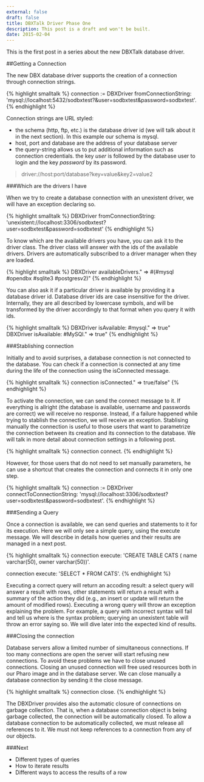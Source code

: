 ```yaml
---
external: false
draft: false
title: DBXTalk Driver Phase One
description: This post is a draft and won't be built.
date: 2015-02-04
---
```


This is the first post in a series about the new DBXTalk database driver.

##Getting a Connection


The new DBX database driver supports the creation of a connection through connection strings.

{% highlight smalltalk %}
connection := DBXDriver fromConnectionString: 'mysql://localhost:5432/sodbxtest?&user=sodbxtest&password=sodbxtest'.
{% endhighlight %}

Connection strings are URL styled:

* the schema (http, ftp, etc.) is the database driver id (we will talk about it in the next section). In this example our schema is mysql.
* host, port and database are the address of your database server
* the query-string allows us to put additional information such as connection credentials. the key *user* is followed by the database user to login and the key *password* by its password.

> driver://host:port/database?key=value&key2=value2



###Which are the drivers I have


When we try to create a database connection with an unexistent driver, we will have an exception declaring so.

{% highlight smalltalk %}
DBXDriver fromConnectionString: 'unexistent://localhost:3306/sodbxtest?user=sodbxtest&password=sodbxtest'
{% endhighlight %}

To know which are the available drivers you have, you can ask it to the driver class. The driver class will answer with the ids of the available drivers. Drivers are automatically subscribed to a driver manager when they are loaded.

{% highlight smalltalk %}
DBXDriver availableDrivers." => #(#mysql #opendbx #sqlite3 #postgresv2)"
{% endhighlight %}

You can also ask it if a particular driver is available by providing it a database driver id. Database driver ids are case insensitive for the driver. Internally, they are all described by lowercase symbols, and will be transformed by the driver accordingly to that format when you query it with ids.

{% highlight smalltalk %}
DBXDriver isAvailable: #mysql." => true"
DBXDriver isAvailable: #MySQl." => true"
{% endhighlight %}

###Stablishing connection

Initially and to avoid surprises, a database connection is not connected to the database. You can check if a connection is connected at any time during the life of the connection using the isConnected message.

{% highlight smalltalk %}
connection isConnected." => true/false"
{% endhighlight %}

To activate the connection, we can send the connect message to it. If everything is allright (the database is available, username and passwords are correct) we will receive no response. Instead, if a failure happened while trying to stablish the connection, we will receive an exception. Stablising manually the connection is useful to those users that want to parametrize the connection between its creation and its connection to the database. We will talk in more detail about connection settings in a following post.

{% highlight smalltalk %}
connection connect.
{% endhighlight %}

However, for those users that do not need to set manually parameters, he can use a shortcut that creates the connection and connects it in only one step.

{% highlight smalltalk %}
connection := DBXDriver connectToConnectionString: 'mysql://localhost:3306/sodbxtest?user=sodbxtest&password=sodbxtest'.
{% endhighlight %}

###Sending a Query

Once a connection is available, we can send queries and statements to it for its execution. Here we will only see a simple query, using the execute message. We will describe in details how queries and their results are managed in a next post.

{% highlight smalltalk %}
connection execute: 'CREATE TABLE CATS (
	name varchar(50),
	owner varchar(50))'.

connection execute: 'SELECT * FROM CATS'.
{% endhighlight %}

Executing a correct query will return an accoding result: a select query will answer a result with rows, other statements will return a result with a summary of the action they did (e.g., an insert or update will return the amount of modified rows). Executing a wrong query will throw an exception explaining the problem. For example, a query with incorrect syntax will fail and tell us where is the syntax problem; querying an unexistent table will throw an error saying so. We will dive later into the expected kind of results.


###Closing the connection

Database servers allow a limited number of simultaneous connections. If too many connections are open the server will start refusing new connections. To avoid these problems we have to close unused connections. Closing an unused connection will free used resources both in our Pharo image and in the database server. We can close manually a database connection by sending it the close message.

{% highlight smalltalk %}
connection close.
{% endhighlight %}

The DBXDriver provides also the automatic closure of connections on garbage collection. That is, when a database connection object is being garbage collected, the connection will be automatically closed. To allow a database connection to be automatically collected, we must release all references to it. We must not keep references to a connection from any of our objects.


###Next

* Different types of queries
* How to iterate results
* Different ways to access the results of a row














